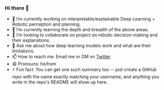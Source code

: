 ### Hi there 👋

<!--
**VishnuDuttSharma/VishnuDuttSharma** is a ✨ _special_ ✨ repository because its `README.md` (this file) appears on your GitHub profile.

Here are some ideas to get you started: -->

- 🔭 I’m currently working on interpretable/explainable Deep Learning + Robotic perception and planning.
- 🌱 I’m currently learning the depth and breadth of the above areas.
- 👯 I’m looking to collaborate on project on robotic decision-making and their explanations. 
- 💬 Ask me about how deep learning models work and what are their limitations.
- 📫 How to reach me: Email me or DM on [Twitter](https://twitter.com/VishnuDSharma) 
- 😄 Pronouns: he/hom
- ⚡ Fun fact: You can get one such summary too -- just create a GitHub repo with the name exactly matching your username, and anything you write in the repo's README will show up here.

